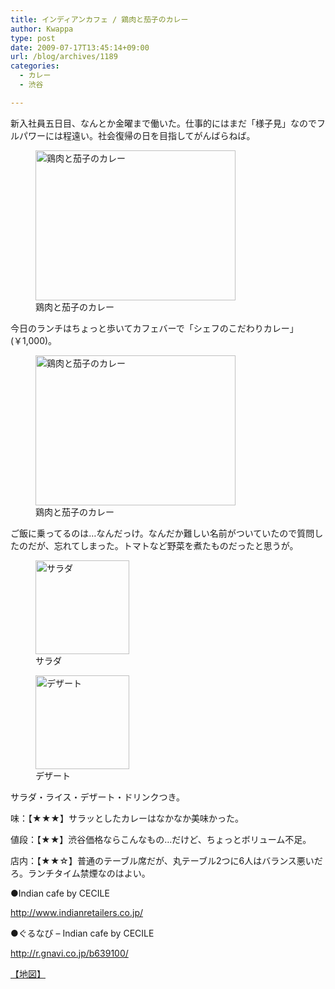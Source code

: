 ```yaml
---
title: インディアンカフェ / 鶏肉と茄子のカレー
author: Kwappa
type: post
date: 2009-07-17T13:45:14+09:00
url: /blog/archives/1189
categories:
  - カレー
  - 渋谷

---
```

新入社員五日目、なんとか金曜まで働いた。仕事的にはまだ「様子見」なのでフルパワーには程遠い。社会復帰の日を目指してがんばらねば。
  
<figure id="attachment_1190" aria-describedby="caption-attachment-1190" style="width: 320px" class="wp-caption alignleft"><img src="/blog/images/2009/07/09-07-17_13-45-29.jpg" alt="鶏肉と茄子のカレー" title="鶏肉と茄子のカレー" width="320" height="240" class="size-medium wp-image-1190" /><figcaption id="caption-attachment-1190" class="wp-caption-text">鶏肉と茄子のカレー</figcaption></figure>
  
今日のランチはちょっと歩いてカフェバーで「シェフのこだわりカレー」(￥1,000)。<br style="clear:both;" />
  
<figure id="attachment_1191" aria-describedby="caption-attachment-1191" style="width: 320px" class="wp-caption alignright"><img src="/blog/images/2009/07/09-07-17_13-45-21.jpg" alt="鶏肉と茄子のカレー" title="鶏肉と茄子のカレー" width="320" height="240" class="size-medium wp-image-1191" /><figcaption id="caption-attachment-1191" class="wp-caption-text">鶏肉と茄子のカレー</figcaption></figure>
  
ご飯に乗ってるのは…なんだっけ。なんだか難しい名前がついていたので質問したのだが、忘れてしまった。トマトなど野菜を煮たものだったと思うが。<br style="clear:both;" />
  
<figure id="attachment_1192" aria-describedby="caption-attachment-1192" style="width: 150px" class="wp-caption alignleft"><img src="/blog/images/2009/07/09-07-17_13-43-12.jpg" alt="サラダ" title="サラダ" width="150" height="150" class="size-thumbnail wp-image-1192" /><figcaption id="caption-attachment-1192" class="wp-caption-text">サラダ</figcaption></figure> <figure id="attachment_1193" aria-describedby="caption-attachment-1193" style="width: 150px" class="wp-caption alignleft"><img src="/blog/images/2009/07/09-07-17_14-01-00.jpg" alt="デザート" title="デザート" width="150" height="150" class="size-thumbnail wp-image-1193" /><figcaption id="caption-attachment-1193" class="wp-caption-text">デザート</figcaption></figure>
  
サラダ・ライス・デザート・ドリンクつき。<br style="clear:both;" />
  
味：【★★★】サラッとしたカレーはなかなか美味かった。
  
値段：【★★】渋谷価格ならこんなもの…だけど、ちょっとボリューム不足。
  
店内：【★★☆】普通のテーブル席だが、丸テーブル2つに6人はバランス悪いだろ。ランチタイム禁煙なのはよい。
  
●Indian cafe by CECILE
  
http://www.indianretailers.co.jp/
  
●ぐるなび &#8211; Indian cafe by CECILE
  
http://r.gnavi.co.jp/b639100/
  
<a href="http://maps.google.co.jp/maps?hl=ja&#038;client=firefox-a&#038;lr=lang_ja&#038;ie=UTF8&#038;q=%E3%82%A4%E3%83%B3%E3%83%87%E3%82%A3%E3%82%A2%E3%83%B3%E3%82%AB%E3%83%95%E3%82%A7+%E6%B8%8B%E8%B0%B7&#038;fb=1&#038;split=1&#038;gl=jp&#038;cid=0,0,16215598024204134893&#038;ei=exdkSoWXAsmfkQXpt5H2Dw&#038;z=16&#038;iwloc=A" target="_blank" rel="noopener noreferrer">【地図】</a>
